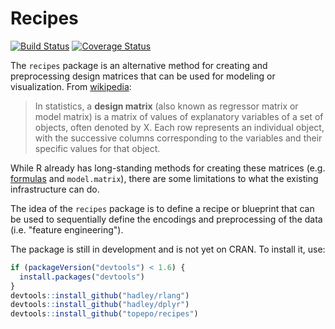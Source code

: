 # Recipes


[![Build Status](https://travis-ci.org/topepo/recipes.png?branch=master)](https://travis-ci.org/topepo/recipes)
[![Coverage Status](https://img.shields.io/codecov/c/github/topepo/recipes/master.svg)](https://codecov.io/github/topepo/recipes?branch=master)

The `recipes` package is an alternative method for creating and preprocessing design matrices that can be used for modeling or visualization. From [wikipedia](https://en.wikipedia.org/wiki/Design_matrix):

 > In statistics, a **design matrix** (also known as regressor matrix or model matrix) is a matrix of values of explanatory variables of a set of objects, often denoted by X. Each row represents an individual object, with the successive columns corresponding to the variables and their specific values for that object.

While R already has long-standing methods for creating these matrices (e.g. [formulas](https://www.rstudio.com/rviews/2017/02/01/the-r-formula-method-the-good-parts) and `model.matrix`), there are some limitations to what the existing infrastructure can do. 

The idea of the `recipes` package is to define a recipe or blueprint that can be used to sequentially define the encodings and preprocessing of the data (i.e. "feature engineering"). 

The package is still in development and is not yet on CRAN. To install it, use:

```r
if (packageVersion("devtools") < 1.6) {
  install.packages("devtools")
}
devtools::install_github("hadley/rlang")
devtools::install_github("hadley/dplyr")
devtools::install_github("topepo/recipes")
```
